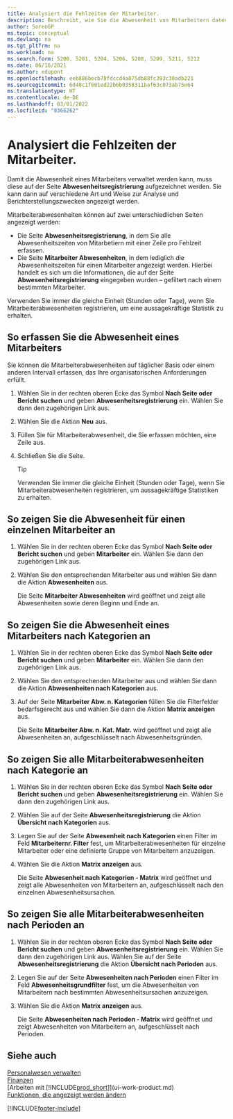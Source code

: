 ```yaml
---
title: Analysiert die Fehlzeiten der Mitarbeiter.
description: Beschreibt, wie Sie die Abwesenheit von Mitarbeitern datenmäßig erfassen und Abwesenheitsstatistiken mithilfe der Seiten Abwesenheitsregistrierung und Abwesenheiten von Mitarbeitern analysieren können.
author: SorenGP
ms.topic: conceptual
ms.devlang: na
ms.tgt_pltfrm: na
ms.workload: na
ms.search.form: 5200, 5201, 5204, 5206, 5208, 5209, 5211, 5212
ms.date: 06/16/2021
ms.author: edupont
ms.openlocfilehash: eeb886becb78fdccd4a075db88fc393c30adb221
ms.sourcegitcommit: 6d48c1f601ed22b6b0358311baf63c073ab75e64
ms.translationtype: HT
ms.contentlocale: de-DE
ms.lasthandoff: 03/01/2022
ms.locfileid: "8366262"
---
```

# <a name="manage-employee-absence"></a>Analysiert die Fehlzeiten der Mitarbeiter.
Damit die Abwesenheit eines Mitarbeiters verwaltet werden kann, muss diese auf der Seite **Abwesenheitsregistrierung** aufgezeichnet werden. Sie kann dann auf verschiedene Art und Weise zur Analyse und Berichterstellungszwecken angezeigt werden.

Mitarbeiterabwesenheiten können auf zwei unterschiedlichen Seiten angezeigt werden:

* Die Seite **Abwesenheitsregistrierung**, in dem Sie alle Abwesenheitszeiten von Mitarbetiern mit einer Zeile pro Fehlzeit erfassen.
* Die Seite **Mitarbeiter Abwesenheiten**, in dem lediglich die Abwesenheitszeiten für einen Mitarbeiter angezeigt werden. Hierbei handelt es sich um die Informationen, die auf der Seite **Abwesenheitsregistrierung** eingegeben wurden – gefiltert nach einem bestimmten Mitarbeiter.

Verwenden Sie immer die gleiche Einheit (Stunden oder Tage), wenn Sie Mitarbeiterabwesenheiten registrieren, um eine aussagekräftige Statistik zu erhalten.

## <a name="to-register-employee-absence"></a>So erfassen Sie die Abwesenheit eines Mitarbeiters
Sie können die Mitarbeiterabwesenheiten auf täglicher Basis oder einem anderen Intervall erfassen, das Ihre organisatorischen Anforderungen erfüllt.

1. Wählen Sie in der rechten oberen Ecke das Symbol **Nach Seite oder Bericht suchen** und geben **Abwesenheitsregistrierung** ein. Wählen Sie dann den zugehörigen Link aus.
2. Wählen Sie die Aktion **Neu** aus.
3. Füllen Sie für Mitarbeiterabwesenheit, die Sie erfassen möchten, eine Zeile aus.
4. Schließen Sie die Seite.

    > [!Tip]
    > Verwenden Sie immer die gleiche Einheit (Stunden oder Tage), wenn Sie Mitarbeiterabwesenheiten registrieren, um aussagekräftige Statistiken zu erhalten.

## <a name="to-view-an-individual-employees-absence"></a>So zeigen Sie die Abwesenheit für einen einzelnen Mitarbeiter an
1. Wählen Sie in der rechten oberen Ecke das Symbol **Nach Seite oder Bericht suchen** und geben **Mitarbeiter** ein. Wählen Sie dann den zugehörigen Link aus.
2. Wählen Sie den entsprechenden Mitarbeiter aus und wählen Sie dann die Aktion **Abwesenheiten** aus.

    Die Seite **Mitarbeiter Abwesenheiten** wird geöffnet und zeigt alle Abwesenheiten sowie deren Beginn und Ende an.

## <a name="to-view-an-employees-absence-by-categories"></a>So zeigen Sie die Abwesenheit eines Mitarbeiters nach Kategorien an
1. Wählen Sie in der rechten oberen Ecke das Symbol **Nach Seite oder Bericht suchen** und geben **Mitarbeiter** ein. Wählen Sie dann den zugehörigen Link aus.
2. Wählen Sie den entsprechenden Mitarbeiter aus und wählen Sie dann die Aktion **Abwesenheiten nach Kategorien** aus.
3. Auf der Seite **Mitarbeiter Abw. n. Kategorien** füllen Sie die Filterfelder bedarfsgerecht aus und wählen Sie dann die Aktion **Matrix anzeigen** aus.

    Die Seite **Mitarbeiter Abw. n. Kat. Matr.** wird geöffnet und zeigt alle Abwesenheiten an, aufgeschlüsselt nach Abwesenheitsgründen.

## <a name="to-view-all-employee-absences-by-category"></a>So zeigen Sie alle Mitarbeiterabwesenheiten nach Kategorie an
1. Wählen Sie in der rechten oberen Ecke das Symbol **Nach Seite oder Bericht suchen** und geben **Abwesenheitsregistrierung** ein. Wählen Sie dann den zugehörigen Link aus.
2. Wählen Sie auf der Seite **Abwesenheitsregistrierung** die Aktion **Übersicht nach Kategorien** aus.
3. Legen Sie auf der Seite **Abwesenheit nach Kategorien** einen Filter im Feld **Mitarbeiternr. Filter** fest, um Mitarbeiterabwesenheiten für einzelne Mitarbeiter oder eine definierte Gruppe von Mitarbeitern anzuzeigen.
4. Wählen Sie die Aktion **Matrix anzeigen** aus.

    Die Seite **Abwesenheit nach Kategorien - Matrix** wird geöffnet und zeigt alle Abwesenheiten von Mitarbeitern an, aufgeschlüsselt nach den einzelnen Abwesenheitsursachen.

## <a name="to-view-all-employee-absences-by-period"></a>So zeigen Sie alle Mitarbeiterabwesenheiten nach Perioden an
1. Wählen Sie in der rechten oberen Ecke das Symbol **Nach Seite oder Bericht suchen** und geben **Abwesenheitsregistrierung** ein. Wählen Sie dann den zugehörigen Link aus.
   Wählen Sie auf der Seite **Abwesenheitsregistrierung** die Aktion **Übersicht nach Perioden** aus.
2. Legen Sie auf der Seite **Abwesenheiten nach Perioden** einen Filter im Feld **Abwesenheitsgrundfilter** fest, um die Abwesenheiten von Mitarbeitern nach bestimmten Abwesenheitsursachen anzuzeigen.
3. Wählen Sie die Aktion **Matrix anzeigen** aus.

    Die Seite **Abwesenheiten nach Perioden - Matrix** wird geöffnet und zeigt Abwesenheiten von Mitarbeitern an, aufgeschlüsselt nach Perioden.

## <a name="see-also"></a>Siehe auch
[Personalwesen verwalten](hr-manage-human-resources.md)  
[Finanzen](finance.md)  
[Arbeiten mit [!INCLUDE[prod_short](includes/prod_short.md)]](ui-work-product.md)  
[Funktionen, die angezeigt werden ändern](ui-experiences.md)


[!INCLUDE[footer-include](includes/footer-banner.md)]